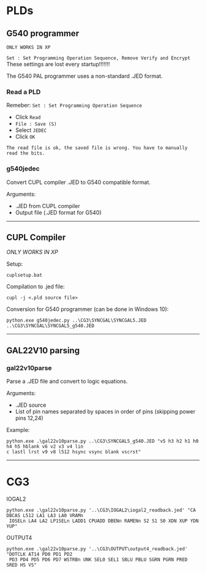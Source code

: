 # PLDs

## G540 programmer

`ONLY WORKS IN XP`

`Set : Set Programming Operation Sequence, Remove Verify and Encrypt` These settings are lost every startup!!!!!!!

The G540 PAL programmer uses a non-standard .JED format.

### Read a PLD

Remeber: `Set : Set Programming Operation Sequence`

- Click `Read`
- `File : Save (S)`
- Select `JEDEC`
- Click `OK`

`The read file is ok, the saved file is wrong. You have to manually read the bits.`

### g540jedec

Convert CUPL compiler .JED to G540 compatible format.

Arguments:

- .JED from CUPL compiler
- Output file (.JED format for G540)

---

## CUPL Compiler

*ONLY WORKS IN XP*

Setup:

~~~
cuplsetup.bat
~~~

Compilation to .jed file:

~~~
cupl -j <.pld source file>
~~~

Conversion for G540 programmer (can be done in Windows 10):

~~~
python.exe g540jedec.py ..\CG3\SYNCGAL\SYNCGAL5.JED ..\CG3\SYNCGAL\SYNCGAL5_g540.JED
~~~

---


## GAL22V10 parsing

### gal22v10parse

Parse a .JED file and convert to logic equations.

Arguments:

- .JED source
- List of pin names separated by spaces in order of pins (skipping power pins 12,24)

Example:

~~~
python.exe .\gal22v10parse.py ..\CG3\SYNCGAL5_g540.JED "v5 h3 h2 h1 h0 h4 h5 hblank v6 v2 v3 v4 lin
c lastl lrst v9 v8 l512 hsync vsync blank vscrst"
~~~

---

# CG3

IOGAL2

~~~
python.exe .\gal22v10parse.py '..\CG3\IOGAL2\iogal2_readback.jed' "CA DBCAS L512 LA1 LA3 LA0 VRAMn
 IOSELn LA4 LA2 LP1SELn LADD1 CPUADD DBENn RAMENn S2 S1 S0 XDN XUP YDN YUP"
~~~

OUTPUT4

~~~
python.exe .\gal22v10parse.py '..\CG3\OUTPUT\output4_readback.jed' "DOTCLK AT14 PD0 PD1 PD2
 PD3 PD4 PD5 PD6 PD7 WSTRBn UNK SEL0 SEL1 SBLU PBLU SGRN PGRN PRED SRED HS VS"
~~~
